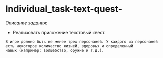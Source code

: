 # Individual_task-text-quest-
*Описание задания*:


* Реализовать приложение текстовый квест.
```
В игре должно быть не менее трех персонажей. У каждого из персонажей 
есть некоторое количество жизней, здоровья и определенный 
навык (например: волшебство, оружие и т.д.).
```
